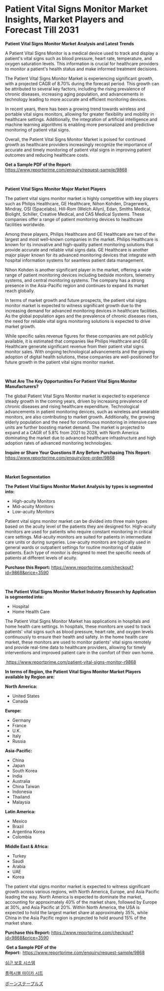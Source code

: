 <p><h1>Patient Vital Signs Monitor Market Insights, Market Players and Forecast Till 2031</h1></p><p><strong>Patient Vital Signs Monitor Market Analysis and Latest Trends</strong></p>
<p><p>A Patient Vital Signs Monitor is a medical device used to track and display a patient's vital signs such as blood pressure, heart rate, temperature, and oxygen saturation levels. This information is crucial for healthcare providers to monitor a patient's health status and make informed treatment decisions.</p><p>The Patient Vital Signs Monitor Market is experiencing significant growth, with a projected CAGR of 8.70% during the forecast period. This growth can be attributed to several key factors, including the rising prevalence of chronic diseases, increasing aging population, and advancements in technology leading to more accurate and efficient monitoring devices.</p><p>In recent years, there has been a growing trend towards wireless and portable vital signs monitors, allowing for greater flexibility and mobility in healthcare settings. Additionally, the integration of artificial intelligence and machine learning algorithms is enabling more personalized and predictive monitoring of patient vital signs.</p><p>Overall, the Patient Vital Signs Monitor Market is poised for continued growth as healthcare providers increasingly recognize the importance of accurate and timely monitoring of patient vital signs in improving patient outcomes and reducing healthcare costs.</p></p>
<p><strong>Get a Sample PDF of the Report:&nbsp;</strong> <a href="https://www.reportprime.com/enquiry/request-sample/9868">https://www.reportprime.com/enquiry/request-sample/9868</a></p>
<p>&nbsp;</p>
<p><strong>Patient Vital Signs Monitor Major Market Players</strong></p>
<p><p>The patient vital signs monitor market is highly competitive with key players such as Philips Healthcare, GE Healthcare, Nihon Kohden, Dragerwerk, Mindray, OSI (Spacelabs), Hill-Rom (Welch Allyn), Edan, Smiths Medical, Biolight, Schiller, Creative Medical, and CAS Medical Systems. These companies offer a range of patient monitoring devices to healthcare facilities worldwide.</p><p>Among these players, Philips Healthcare and GE Healthcare are two of the largest and most well-known companies in the market. Philips Healthcare is known for its innovative and high-quality patient monitoring solutions that provide accurate and reliable vital signs data. GE Healthcare is another major player known for its advanced monitoring devices that integrate with hospital information systems for seamless patient data management.</p><p>Nihon Kohden is another significant player in the market, offering a wide range of patient monitoring devices including bedside monitors, telemetry systems, and central monitoring systems. The company has a strong presence in the Asia-Pacific region and continues to expand its market reach globally.</p><p>In terms of market growth and future prospects, the patient vital signs monitor market is expected to witness significant growth due to the increasing demand for advanced monitoring devices in healthcare facilities. As the global population ages and the prevalence of chronic diseases rises, the need for reliable vital signs monitoring solutions is expected to drive market growth.</p><p>While specific sales revenue figures for these companies are not publicly available, it is estimated that companies like Philips Healthcare and GE Healthcare generate significant revenue from their patient vital signs monitor sales. With ongoing technological advancements and the growing adoption of digital health solutions, these companies are well-positioned for future growth in the patient vital signs monitor market.</p></p>
<p>&nbsp;</p>
<p><strong>What Are The Key Opportunities For Patient Vital Signs Monitor Manufacturers?</strong></p>
<p><p>The global Patient Vital Signs Monitor market is expected to experience steady growth in the coming years, driven by increasing prevalence of chronic diseases and rising healthcare expenditure. Technological advancements in patient monitoring devices, such as wireless and wearable monitors, are also contributing to market growth. Additionally, the growing elderly population and the need for continuous monitoring in intensive care units are further boosting market demand. The market is projected to expand at a CAGR of 5.8% from 2021 to 2028, with North America dominating the market due to advanced healthcare infrastructure and high adoption rates of advanced monitoring technologies.</p></p>
<p><strong>Inquire or Share Your Questions If Any Before Purchasing This Report:</strong> <a href="https://www.reportprime.com/enquiry/pre-order/9868">https://www.reportprime.com/enquiry/pre-order/9868</a></p>
<p>&nbsp;</p>
<p><strong>Market Segmentation</strong></p>
<p><strong>The Patient Vital Signs Monitor Market Analysis by types is segmented into:</strong></p>
<p><ul><li>High-acuity Monitors</li><li>Mid-acuity Monitors</li><li>Low-acuity Monitors</li></ul></p>
<p><p>Patient vital signs monitor market can be divided into three main types based on the acuity level of the patients they are designed for. High-acuity monitors are used for patients who require constant monitoring in critical care settings. Mid-acuity monitors are suited for patients in intermediate care units or during surgeries. Low-acuity monitors are typically used in general wards or outpatient settings for routine monitoring of stable patients. Each type of monitor is designed to meet the specific needs of patients at different levels of acuity.</p></p>
<p><strong>Purchase this Report:&nbsp;</strong><a href="https://www.reportprime.com/checkout?id=9868&price=3590">https://www.reportprime.com/checkout?id=9868&price=3590</a></p>
<p>&nbsp;</p>
<p><strong>The Patient Vital Signs Monitor Market Industry Research by Application is segmented into:</strong></p>
<p><ul><li>Hospital</li><li>Home Health Care</li></ul></p>
<p><p>The Patient Vital Signs Monitor Market has applications in hospitals and home health care settings. In hospitals, these monitors are used to track patients' vital signs such as blood pressure, heart rate, and oxygen levels continuously to ensure their health and safety. In the home health care market, these monitors are used to monitor patients' vital signs remotely and provide real-time data to healthcare providers, allowing for timely interventions and improved patient care in the comfort of their own home.</p></p>
<p><a href="https://www.reportprime.com/patient-vital-signs-monitor-r9868">&nbsp;https://www.reportprime.com/patient-vital-signs-monitor-r9868</a></p>
<p><strong>In terms of Region, the Patient Vital Signs Monitor Market Players available by Region are:</strong></p>
<p>
    <p> <strong> North America: </strong>
        <ul>
            <li>United States</li>
            <li>Canada</li>
        </ul>
        </p> 
    <p> <strong> Europe: </strong>
        <ul>
            <li>Germany</li>
            <li>France</li>
            <li>U.K.</li>
            <li>Italy</li>
            <li>Russia</li>
        </ul>
        </p> 
    <p> <strong> Asia-Pacific: </strong>
        <ul>
            <li>China</li>
            <li>Japan</li>
            <li>South Korea</li>
            <li>India</li>
            <li>Australia</li>
            <li>China Taiwan</li>
            <li>Indonesia</li>
            <li>Thailand</li>
            <li>Malaysia</li>
        </ul>
        </p> 
    <p> <strong> Latin America: </strong>
        <ul>
            <li>Mexico</li>
            <li>Brazil</li>
            <li>Argentina Korea</li>
            <li>Colombia</li>
        </ul>
        </p> 
    <p> <strong> Middle East & Africa: </strong>
        <ul>
            <li>Turkey</li>
            <li>Saudi</li>
            <li>Arabia</li>
            <li>UAE</li>
            <li>Korea</li>
        </ul>
    </p>
    </p>
<p><p>The patient vital signs monitor market is expected to witness significant growth across various regions, with North America, Europe, and Asia Pacific leading the way. North America is expected to dominate the market, accounting for approximately 40% of the market share, followed by Europe at 30%, and Asia Pacific at 20%. Within North America, the USA is expected to hold the largest market share at approximately 35%, while China in the Asia Pacific region is projected to hold around 15% of the market share.</p></p>
<p><strong>Purchase this Report: </strong><a href="https://www.reportprime.com/checkout?id=9868&price=3590">https://www.reportprime.com/checkout?id=9868&price=3590</a></p>
<p>&nbsp;<strong>Get a Sample PDF of the Report:&nbsp;&nbsp;</strong><a href="https://www.reportprime.com/enquiry/request-sample/9868">https://www.reportprime.com/enquiry/request-sample/9868</a></p>
<p><strong></strong></p>
<p><p><a href="https://medium.com/@albinbrakus2023/%EC%8B%AC%EA%B7%BC-%EB%B3%B4%ED%98%B8-%EC%8B%9C%EC%8A%A4%ED%85%9C-%EC%8B%9C%EC%9E%A5-2031%EB%85%84%EA%B9%8C%EC%A7%80%EC%9D%98-%ED%8A%B8%EB%A0%8C%EB%93%9C-%EC%98%88%EC%B8%A1-%EB%B0%8F-%EA%B2%BD%EC%9F%81-%EB%B6%84%EC%84%9D-b4c9262eecad">심근 보호 시스템</a></p><p><a href="https://medium.com/@audieyost2004/%EC%9C%A0%EC%97%B0%ED%95%9C-%EB%A7%88%EC%9D%B4%EC%B9%B4-%EC%8B%9C%ED%8A%B8-%EC%8B%9C%EC%9E%A5-%EC%84%B1%EA%B3%B5%EC%A0%81%EC%9D%B8-%EB%B9%84%EC%A6%88%EB%8B%88%EC%8A%A4-%EC%A0%84%EB%9E%B5-%EC%98%88%EC%B8%A1-2031%EB%85%84%EA%B9%8C%EC%A7%80-57364bb938d1">플렉시블 마이카 시트</a></p><p><a href="https://medium.com/@kaitlensen45645/%E3%83%9C%E3%83%BC%E3%83%B3%E3%82%B9%E3%83%86%E3%83%BC%E3%83%97%E3%83%AB%E3%82%BA%E5%B8%82%E5%A0%B4%E5%88%86%E6%9E%90-%E3%81%9D%E3%81%AEcagr-%E5%B8%82%E5%A0%B4%E3%82%BB%E3%82%B0%E3%83%A1%E3%83%B3%E3%83%86%E3%83%BC%E3%82%B7%E3%83%A7%E3%83%B3-%E3%81%8A%E3%82%88%E3%81%B3%E3%82%B0%E3%83%AD%E3%83%BC%E3%83%90%E3%83%AB%E7%94%A3%E6%A5%AD%E6%A6%82%E8%A6%81-0f09ef786a7a">ボーンステープルズ</a></p></p>